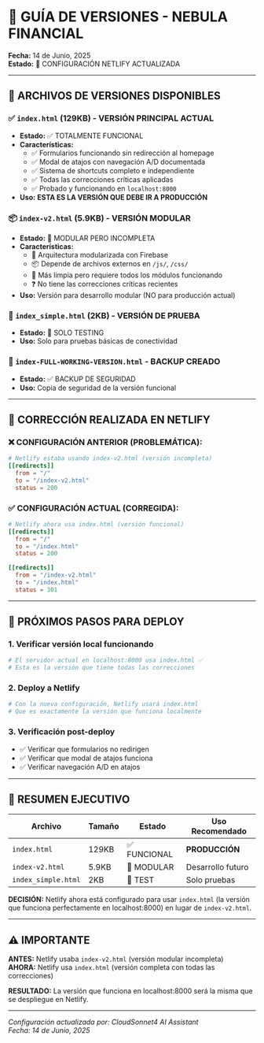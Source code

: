 # 🚀 GUÍA DE VERSIONES - NEBULA FINANCIAL

**Fecha:** 14 de Junio, 2025  
**Estado:** 🔧 CONFIGURACIÓN NETLIFY ACTUALIZADA  

---

## 📁 ARCHIVOS DE VERSIONES DISPONIBLES

### ✅ **`index.html` (129KB) - VERSIÓN PRINCIPAL ACTUAL**
- **Estado:** ✅ TOTALMENTE FUNCIONAL
- **Características:**
  - ✅ Formularios funcionando sin redirección al homepage
  - ✅ Modal de atajos con navegación A/D documentada
  - ✅ Sistema de shortcuts completo e independiente
  - ✅ Todas las correcciones críticas aplicadas
  - ✅ Probado y funcionando en `localhost:8000`
- **Uso:** **ESTA ES LA VERSIÓN QUE DEBE IR A PRODUCCIÓN**

### 📦 **`index-v2.html` (5.9KB) - VERSIÓN MODULAR**
- **Estado:** 🔧 MODULAR PERO INCOMPLETA
- **Características:**
  - 📁 Arquitectura modularizada con Firebase
  - 📦 Depende de archivos externos en `/js/`, `/css/`
  - 🔧 Más limpia pero requiere todos los módulos funcionando
  - ❓ No tiene las correcciones críticas recientes
- **Uso:** Versión para desarrollo modular (NO para producción actual)

### 🧪 **`index_simple.html` (2KB) - VERSIÓN DE PRUEBA**
- **Estado:** 🧪 SOLO TESTING
- **Uso:** Solo para pruebas básicas de conectividad

### 💾 **`index-FULL-WORKING-VERSION.html` - BACKUP CREADO**
- **Estado:** ✅ BACKUP DE SEGURIDAD
- **Uso:** Copia de seguridad de la versión funcional

---

## 🔧 CORRECCIÓN REALIZADA EN NETLIFY

### ❌ **CONFIGURACIÓN ANTERIOR (PROBLEMÁTICA):**
```toml
# Netlify estaba usando index-v2.html (versión incompleta)
[[redirects]]
  from = "/"
  to = "/index-v2.html"
  status = 200
```

### ✅ **CONFIGURACIÓN ACTUAL (CORREGIDA):**
```toml
# Netlify ahora usa index.html (versión funcional)
[[redirects]]
  from = "/"
  to = "/index.html"
  status = 200

[[redirects]]
  from = "/index-v2.html"
  to = "/index.html"
  status = 301
```

---

## 🚀 PRÓXIMOS PASOS PARA DEPLOY

### 1. **Verificar versión local funcionando**
```bash
# El servidor actual en localhost:8000 usa index.html ✅
# Esta es la versión que tiene todas las correcciones
```

### 2. **Deploy a Netlify**
```bash
# Con la nueva configuración, Netlify usará index.html
# Que es exactamente la versión que funciona localmente
```

### 3. **Verificación post-deploy**
- ✅ Verificar que formularios no redirigen
- ✅ Verificar que modal de atajos funciona
- ✅ Verificar navegación A/D en atajos

---

## 🎯 RESUMEN EJECUTIVO

| Archivo | Tamaño | Estado | Uso Recomendado |
|---------|--------|--------|-----------------|
| `index.html` | 129KB | ✅ FUNCIONAL | **PRODUCCIÓN** |
| `index-v2.html` | 5.9KB | 🔧 MODULAR | Desarrollo futuro |
| `index_simple.html` | 2KB | 🧪 TEST | Solo pruebas |

**DECISIÓN:** Netlify ahora está configurado para usar `index.html` (la versión que funciona perfectamente en localhost:8000) en lugar de `index-v2.html`.

---

## ⚠️ IMPORTANTE

**ANTES:** Netlify usaba `index-v2.html` (versión modular incompleta)  
**AHORA:** Netlify usa `index.html` (versión completa con todas las correcciones)  

**RESULTADO:** La versión que funciona en localhost:8000 será la misma que se despliegue en Netlify.

---

*Configuración actualizada por: CloudSonnet4 AI Assistant*  
*Fecha: 14 de Junio, 2025*
